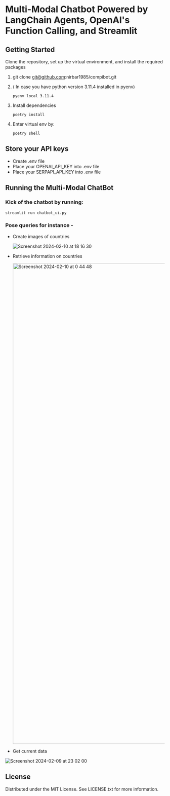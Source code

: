 # Multi-Modal Chatbot Powered by LangChain Agents, OpenAI's Function Calling, and Streamlit


## Getting Started
Clone the repository, set up the virtual environment, and install the required packages

1. git clone git@github.com:nirbar1985/compibot.git

1. ( In case you have python version 3.11.4 installed in pyenv)
   ```shell script
   pyenv local 3.11.4
   ```


1. Install dependencies
    ```shell script
    poetry install
    ```

1. Enter virtual env by:
    ```shell script
    poetry shell
    ```

## Store your API keys
- Create .env file
- Place your OPENAI_API_KEY into .env file
- Place your SERPAPI_API_KEY into .env file


## Running the Multi-Modal ChatBot
### Kick of the chatbot by running:
```
streamlit run chatbot_ui.py
```
### Pose queries for instance -  
- Create images of countries

  ![Screenshot 2024-02-10 at 18 16 30](https://github.com/nirbar1985/country-compass-ai/assets/19358731/9f5d57f4-9936-453b-a48a-b7600a8ced1e)

- Retrieve information on countries

  <img width="1518" alt="Screenshot 2024-02-10 at 0 44 48" src="https://github.com/nirbar1985/country-compass-ai/assets/19358731/0c8cfac0-484f-4ae8-9f47-1dee95eb217b">

- Get current data

![Screenshot 2024-02-09 at 23 02 00](https://github.com/nirbar1985/country-compass-ai/assets/19358731/b49af9b4-424c-417c-b4ed-c4a903d36f6f)

## License
Distributed under the MIT License. See LICENSE.txt for more information.
